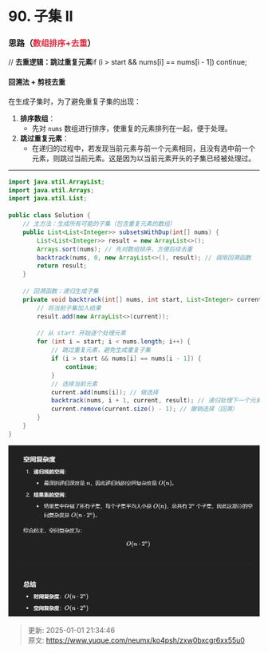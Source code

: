 # 90. 子集 II

### 思路（<font style="color:#DF2A3F;">数组排序+去重</font>）
// **去重逻辑：跳过重复元素**if (i > start && nums[i] == nums[i - 1]) continue;  

#### 回溯法 + 剪枝去重
在生成子集时，为了避免重复子集的出现：

1. **排序数组**：
    - 先对 `nums` 数组进行排序，使重复的元素排列在一起，便于处理。
2. **跳过重复元素**：
    - 在递归的过程中，若发现当前元素与前一个元素相同，且没有选中前一个元素，则跳过当前元素。这是因为以当前元素开头的子集已经被处理过。

---

```java
import java.util.ArrayList;
import java.util.Arrays;
import java.util.List;

public class Solution {
    // 主方法：生成所有可能的子集（包含重复元素的数组）
    public List<List<Integer>> subsetsWithDup(int[] nums) {
        List<List<Integer>> result = new ArrayList<>();
        Arrays.sort(nums); // 先对数组排序，方便后续去重
        backtrack(nums, 0, new ArrayList<>(), result); // 调用回溯函数
        return result;
    }

    // 回溯函数：递归生成子集
    private void backtrack(int[] nums, int start, List<Integer> current, List<List<Integer>> result) {
        // 将当前子集加入结果
        result.add(new ArrayList<>(current));

        // 从 start 开始逐个处理元素
        for (int i = start; i < nums.length; i++) {
            // 跳过重复元素，避免生成重复子集
            if (i > start && nums[i] == nums[i - 1]) {
                continue;
            }
            // 选择当前元素
            current.add(nums[i]); // 做选择
            backtrack(nums, i + 1, current, result); // 递归处理下一个元素
            current.remove(current.size() - 1); // 撤销选择（回溯）
        }
    }
}
```

![1735567660892-e32fe3c0-ee75-4d28-a00f-c80fb3caafed.png](./img/uXDHVq5JpNHFxxUo/1735567660892-e32fe3c0-ee75-4d28-a00f-c80fb3caafed-323429.png)







> 更新: 2025-01-01 21:34:46  
> 原文: <https://www.yuque.com/neumx/ko4psh/zxw0bxcgr6xx55u0>